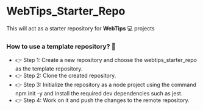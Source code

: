 # WebTips_Starter_Repo
This will act as a starter repository for **WebTips** 💻 projects

### How to use a template repository? 🏁
- 👉 Step 1: Create a new repository and choose the webtips_starter_repo as the template repository.
- 👉 Step 2: Clone the created repository.
- 👉 Step 3: Initialize the repository as a node project using the command npm init -y and install the required dev dependencies such as jest. 
- 👉 Step 4: Work on it and push the changes to the remote repository. 

